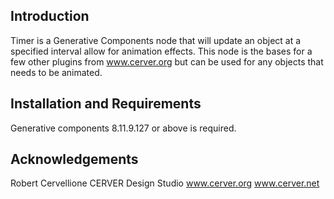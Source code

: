 Introduction
------------

Timer is a Generative Components node that will update an object at a specified interval allow for animation effects. This node is the bases for a few other plugins from www.cerver.org but can be used for any objects that needs to be animated. 


Installation and Requirements <a id="install" />
-----------------------------

Generative components 8.11.9.127 or above is required.


Acknowledgements <a id="acknowledgements" />
----------------

Robert Cervellione
CERVER Design Studio
www.cerver.org 
www.cerver.net